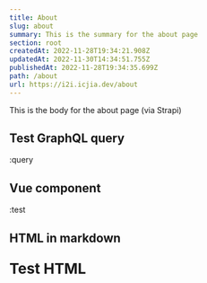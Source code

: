 ```yaml
---
title: About
slug: about
summary: This is the summary for the about page
section: root
createdAt: 2022-11-28T19:34:21.908Z
updatedAt: 2022-11-30T14:34:51.755Z
publishedAt: 2022-11-28T19:34:35.699Z
path: /about
url: https://i2i.icjia.dev/about
---
```


This is the body for the about page (via Strapi)

## Test GraphQL query

:query

## Vue component

:test

## HTML in markdown

<div style="font-size: 26px; font-weight: bold">

Test HTML

</div>

